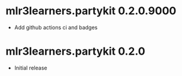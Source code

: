 # mlr3learners.partykit 0.2.0.9000

* Add github actions ci and badges


# mlr3learners.partykit 0.2.0

* Initial release
